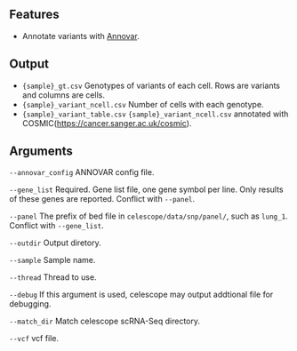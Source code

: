 ## Features
- Annotate variants with [Annovar](https://annovar.openbioinformatics.org/en/latest/).

## Output
- `{sample}_gt.csv` Genotypes of variants of each cell. Rows are variants and columns are cells.
- `{sample}_variant_ncell.csv` Number of cells with each genotype.
- `{sample}_variant_table.csv` `{sample}_variant_ncell.csv` annotated with COSMIC(https://cancer.sanger.ac.uk/cosmic).
## Arguments
`--annovar_config` ANNOVAR config file.

`--gene_list` Required. Gene list file, one gene symbol per line. Only results of these genes are reported. Conflict with `--panel`.

`--panel` The prefix of bed file in `celescope/data/snp/panel/`, such as `lung_1`. Conflict with `--gene_list`.

`--outdir` Output diretory.

`--sample` Sample name.

`--thread` Thread to use.

`--debug` If this argument is used, celescope may output addtional file for debugging.

`--match_dir` Match celescope scRNA-Seq directory.

`--vcf` vcf file.

